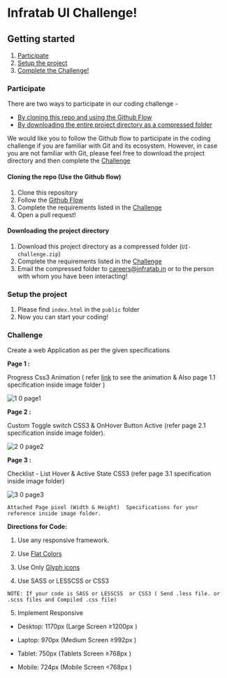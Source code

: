 # Infratab UI Challenge!

## Getting started
1. [Participate](#participate)
2. [Setup the project](#setup-the-project)
3. [Complete the Challenge!](#challenge)

### Participate
There are two ways to participate in our coding challenge -
- [By cloning this repo and using the Github Flow](#cloning-the-repo-use-the-github-flow)
- [By downloading the entire project directory as a compressed folder](#downloading-the-project-directory)

We would like you to follow the Github flow to participate in the coding challenge if you are familiar with Git and its ecosystem. However, in case you are not familiar with Git, please feel free to download the project directory and then complete the [Challenge](#challenge)

#### Cloning the repo (Use the Github flow)
1. Clone this repository
2. Follow the [Github Flow](https://guides.github.com/introduction/flow/)
3. Complete the requirements listed in the [Challenge](#challenge)
4. Open a pull request!

#### Downloading the project directory
1. Download this project directory as a compressed folder (`UI-challenge.zip`)
2. Complete the requirements listed in the [Challenge](#challenge)
3. Email the compressed folder to careers@infratab.in or to the person with whom you have been interacting!

### Setup the project
1. Please find `index.html` in the `public` folder
2. Now you can start your coding!

### Challenge
Create a web Application as per the given specifications

**Page 1 :**

Progress Css3 Animation ( refer [link](https://dribbble.com/shots/1664914-Onboarding-Progress-Steps?list=searches&tag=onboarding&offset=31) to see the animation & Also page 1.1 specification inside image folder )

![1 0 page1](https://cloud.githubusercontent.com/assets/12729226/16265721/93a7c59a-389e-11e6-96df-f47b006f6a56.jpg)

**Page 2 :**

Custom Toggle switch CSS3 & OnHover Button Active (refer page 2.1 specification inside image folder).

![2 0 page2](https://cloud.githubusercontent.com/assets/12729226/16265726/9b964646-389e-11e6-8d4e-4b4a2477e3fa.jpg)

**Page 3 :**

Checklist - List Hover & Active State CSS3 (refer page 3.1 specification inside image folder)

![3 0 page3](https://cloud.githubusercontent.com/assets/12729226/16265730/a2af9e00-389e-11e6-9fa7-6e0cf1304d4e.jpg)
```
Attached Page pixel (Width & Height)  Specifications for your reference inside image folder.
```
**Directions for Code:**

1) Use any responsive framework.

2) Use [Flat Colors](http://flatuicolors.com/)

3) Use Only [Glyph icons](https://icomoon.io/app/)

4) Use SASS or LESSCSS or CSS3
```
NOTE: If your code is SASS or LESSCSS  or CSS3 ( Send .less file. or .scss files and Compiled .css file)
```
5) Implement Responsive

- Desktop: 1170px (Large Screen ≥1200px )

- Laptop:  970px  (Medium Screen ≥992px )

- Tablet:  750px  (Tablets Screen ≥768px )

- Mobile:  724px  (Mobile Screen <768px )
